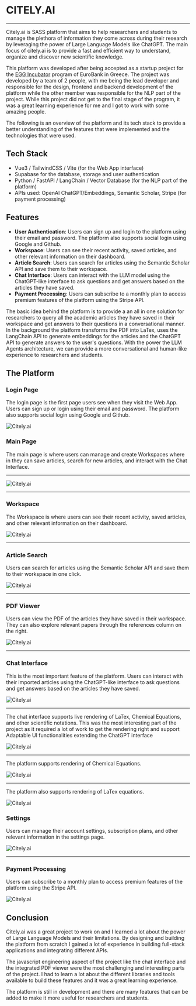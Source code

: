 # CITELY.AI
---

Citely.ai is SASS platform that aims to help researchers and students to manage the plethora of information they come across during their research by leveraging the power of Large Language Models like ChatGPT. The main focus of citely.ai is to provide a fast and efficient way to understand, organize and discover new scientific knowledge.

This platform was developed after being accepted as a startup project for the [EGG Incubator](https://www.theegg.gr/en/) program of EuroBank in Greece. The project was developed by a team of 2 people, with me being the lead developer and responsible for the design, frontend and backend development of the platform while the other member was responsible for the NLP part of the project. While this project did not get to the final stage of the program, it was a great learning experience for me and I got to work with some amazing people.

The following is an overview of the platform and its tech stack to provide a better understanding of the features that were implemented and the technologies that were used.

## Tech Stack

* Vue3 / TailwindCSS / Vite (for the Web App interface)
* Supabase for the database, storage and user authentication
* Python / FastAPI / LangChain / Vector Database (for the NLP part of the platform)
* APIs used: OpenAI ChatGPT/Embeddings, Semantic Scholar, Stripe (for payment processing)

## Features

* **User Authentication**: Users can sign up and login to the platform using their email and password. The platform also supports social login using Google and Github.
* **Workspace**: Users can see their recent activity, saved articles, and other relevant information on their dashboard.
* **Article Search**: Users can search for articles using the Semantic Scholar API and save them to their workspace.
* **Chat Interface**: Users can interact with the LLM model using the ChatGPT-like interface to ask questions and get answers based on the articles they have saved.
* **Payment Processing**: Users can subscribe to a monthly plan to access premium features of the platform using the Stripe API.

The basic idea behind the platform is to provide a an all in one solution for researchers to query all the academic articles they have saved in their workspace and get answers to their questions in a conversational manner. In the background the platform transforms the PDF into LaTex, uses the LangChain API to generate embeddings for the articles and the ChatGPT API to generate answers to the user's questions. With the power the LLM Agents architecture, we can provide a more conversational and human-like experience to researchers and students.

## The Platform

### Login Page

The login page is the first page users see when they visit the Web App. Users can sign up or login using their email and password. The platform also supports social login using Google and Github.

<!-- image -->
![Citely.ai](./screenshots/login.png)

### Main Page

The main page is where users can manage and create Workspaces where in they can save articles, search for new articles, and interact with the Chat Interface.

---
![Citely.ai](./screenshots/main.png)

---

### Workspace

The Workspace is where users can see their recent activity, saved articles, and other relevant information on their dashboard.

![Citely.ai](./screenshots/workspace.png)

---

### Article Search

Users can search for articles using the Semantic Scholar API and save them to their workspace in one click.

![Citely.ai](./screenshots/search.png)

---

### PDF Viewer

Users can view the PDF of the articles they have saved in their workspace. They can also explore relevant papers through the references column on the right.

![Citely.ai](./screenshots/pdf.png)

---

### Chat Interface

This is the most important feature of the platform. Users can interact with their imported articles using the ChatGPT-like interface to ask questions and get answers based on the articles they have saved.

![Citely.ai](./screenshots/chat.png)

---

The chat interface supports live rendering of LaTex, Chemical Equations, and other scientific notations. This was the most interesting part of the project as it required a lot of work to get the rendering right and support Adaptable UI functionalities extending the ChatGPT interface

![Citely.ai](./screenshots/chat_js.png)

---

The platform supports rendering of Chemical Equations.

![Citely.ai](./screenshots/chat_chem.png)

---

The platform also supports rendering of LaTex equations.

![Citely.ai](./screenshots/chat_eq.png)


### Settings

Users can manage their account settings, subscription plans, and other relevant information in the settings page.

![Citely.ai](./screenshots/settings.png)

---

### Payment Processing

Users can subscribe to a monthly plan to access premium features of the platform using the Stripe API.

![Citely.ai](./screenshots/billing.png)


## Conclusion

Citely.ai was a great project to work on and I learned a lot about the power of Large Language Models and their limitations. By designing and building the platform from scratch I gained a lot of experience in building full-stack applications and integrating different APIs.

The javascript engineering aspect of the project like the chat interface and the integrated PDF viewer were the most challenging and interesting parts of the project. I had to learn a lot about the different libraries and tools available to build these features and it was a great learning experience.

The platform is still in development and there are many features that can be added to make it more useful for researchers and students.
